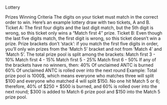 Lottery

Prizes
Winning Criteria The digits on your ticket must match in the correct order to win. Here’s an example lottery draw with two tickets, A and B. 
Ticket A: The first four digits and the last  digit match, but the 5th digit is wrong, so this ticket only wins a “Match first 4” prize. 
Ticket B: Even though the last five digits match, the first digit is wrong, so this ticket doesn’t win a prize. Prize brackets don’t ‘stack’: 
if you match the first five digits in order, you’ll only win prizes from the ‘Match 5’ bracket and not from ‘Match 4’ and ‘Match 5’.
The total prize pool is split among the brackets:
Match first 3 - 10%
Match first 4 - 15%
Match first 5 - 25%
Match first 6 - 50%
If any of the brackets have no winners, then:
40% Of unclaimed ANTC is burned
60% Of unclaimed ANTC is rolled over into the next round
Example: Total prize pool is 1000$, which means everyone who matches three will split $100 and everyone who matched 4 will split $150. No one hit Match 5 or 6; therefore, 40% of $250 + $500 is burned, and 60% is rolled over into the next round; $300 is added to Match 6 prize pool and $150 into the Match 5 prize pool.

